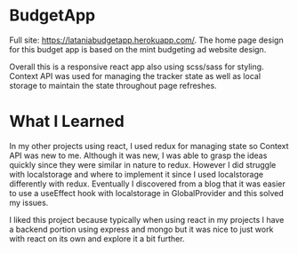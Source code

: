 # BudgetApp

Full site: https://lataniabudgetapp.herokuapp.com/. The home page design for this budget app is based on the mint budgeting ad website design.

Overall this is a responsive react app also using scss/sass for styling. Context API was used for managing the tracker state as well as local storage to maintain the state throughout page refreshes.

# What I Learned

In my other projects using react, I used redux for managing state so Context API was new to me. Although it was new, I was able to grasp the ideas quickly since they were similar in nature to redux. However I did struggle with localstorage and where to implement it since I used localstorage differently with redux. Eventually I discovered from a blog that it was easier to use a useEffect hook with localstorage in GlobalProvider and this solved my issues. 

I liked this project because typically when using react in my projects I have a backend portion using express and mongo but it was nice to just work with react on its own and explore it a bit further. 
